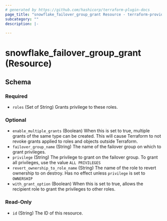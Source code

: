 ```yaml
---
# generated by https://github.com/hashicorp/terraform-plugin-docs
page_title: "snowflake_failover_group_grant Resource - terraform-provider-snowflake"
subcategory: ""
description: |-
  
---
```


# snowflake_failover_group_grant (Resource)





<!-- schema generated by tfplugindocs -->
## Schema

### Required

- `roles` (Set of String) Grants privilege to these roles.

### Optional

- `enable_multiple_grants` (Boolean) When this is set to true, multiple grants of the same type can be created. This will cause Terraform to not revoke grants applied to roles and objects outside Terraform.
- `failover_group_name` (String) The name of the failover group on which to grant privileges.
- `privilege` (String) The privilege to grant on the failover group. To grant all privileges, use the value `ALL PRIVILEGES`
- `revert_ownership_to_role_name` (String) The name of the role to revert ownership to on destroy. Has no effect unless `privilege` is set to `OWNERSHIP`
- `with_grant_option` (Boolean) When this is set to true, allows the recipient role to grant the privileges to other roles.

### Read-Only

- `id` (String) The ID of this resource.
